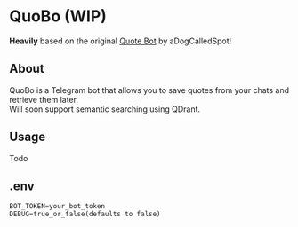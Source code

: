 # QuoBo (WIP)

**Heavily** based on the original [Quote Bot](https://gitlab.com/aDogCalledSpot/telegram-quote-bot) by aDogCalledSpot!

## About

QuoBo is a Telegram bot that allows you to save quotes from your chats and retrieve them later.  
Will soon support semantic searching using QDrant.

## Usage

Todo

## .env

```
BOT_TOKEN=your_bot_token
DEBUG=true_or_false(defaults to false)
```
